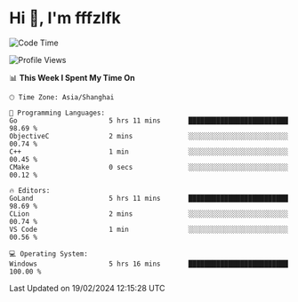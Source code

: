 # Hi 👋, I'm fffzlfk

<!--START_SECTION:waka-->
![Code Time](http://img.shields.io/badge/Code%20Time-657%20hrs%2055%20mins-blue)

![Profile Views](http://img.shields.io/badge/Profile%20Views-0-blue)

📊 **This Week I Spent My Time On** 

```text
🕑︎ Time Zone: Asia/Shanghai

💬 Programming Languages: 
Go                       5 hrs 11 mins       █████████████████████████   98.69 % 
ObjectiveC               2 mins              ░░░░░░░░░░░░░░░░░░░░░░░░░   00.74 % 
C++                      1 min               ░░░░░░░░░░░░░░░░░░░░░░░░░   00.45 % 
CMake                    0 secs              ░░░░░░░░░░░░░░░░░░░░░░░░░   00.12 % 

🔥 Editors: 
GoLand                   5 hrs 11 mins       █████████████████████████   98.69 % 
CLion                    2 mins              ░░░░░░░░░░░░░░░░░░░░░░░░░   00.74 % 
VS Code                  1 min               ░░░░░░░░░░░░░░░░░░░░░░░░░   00.56 % 

💻 Operating System: 
Windows                  5 hrs 16 mins       █████████████████████████   100.00 % 
```


 Last Updated on 19/02/2024 12:15:28 UTC
<!--END_SECTION:waka-->
